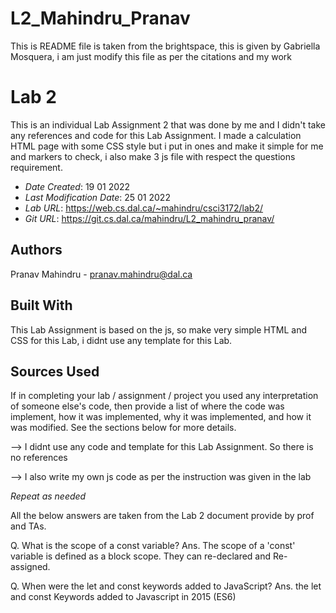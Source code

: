 # L2_Mahindru_Pranav

This is README file is taken from the brightspace, this is given by Gabriella Mosquera, i am just modify this file as per the citations and my work

<!--- The following README.md sample file was adapted from https://gist.github.com/PurpleBooth/109311bb0361f32d87a2#file-readme-template-md by Gabriella Mosquera for academic use ---> 
<!--- You may delete any comments in this sample README.md file. If needing to use as a .txt file then simply delete all comments, edit as needed, and save as a README.txt file --->

# Lab 2

This is an individual Lab Assignment 2 that was done by me and I didn't take any references and code for this Lab Assignment. I made a calculation HTML page with some CSS style but i put in ones and make it simple for me and markers to check, i also make 3 js file with respect the questions requirement. 

* *Date Created*: 19 01 2022
* *Last Modification Date*: 25 01 2022
* *Lab URL*: <https://web.cs.dal.ca/~mahindru/csci3172/lab2/>
* *Git URL*: <https://git.cs.dal.ca/mahindru/L2_mahindru_pranav/>

## Authors

Pranav Mahindru - pranav.mahindru@dal.ca

## Built With

This Lab Assignment is based on the js, so make very simple HTML and CSS for this Lab, i didnt use any template for this Lab. 

## Sources Used

If in completing your lab / assignment / project you used any interpretation of someone else's code, then provide a list of where the code was implement, how it was implemented, why it was implemented, and how it was modified. See the sections below for more details.

--> I didnt use any code and template for this Lab Assignment. So there is no references

--> I also write my own js code as per the instruction was given in the lab

*Repeat as needed*

<!-- this is answer for the two question were asked in the Lab Assignment -->


All the below answers are taken from the Lab 2 document provide by prof and TAs.

Q. What is the scope of a const variable?
Ans. The scope of a 'const' variable is defined as a block scope. They can re-declared and Re-assigned.

Q. When were the let and const keywords added to JavaScript?
Ans. the let and const Keywords added to Javascript in 2015 (ES6)